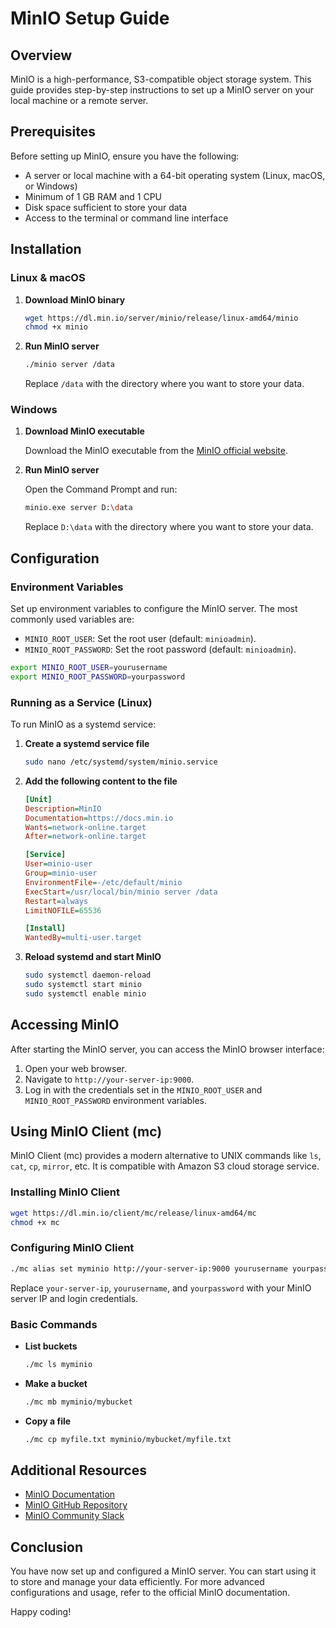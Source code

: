 # MinIO Setup Guide

## Overview

MinIO is a high-performance, S3-compatible object storage system. This guide provides step-by-step instructions to set up a MinIO server on your local machine or a remote server.

## Prerequisites

Before setting up MinIO, ensure you have the following:

- A server or local machine with a 64-bit operating system (Linux, macOS, or Windows)
- Minimum of 1 GB RAM and 1 CPU
- Disk space sufficient to store your data
- Access to the terminal or command line interface

## Installation

### Linux & macOS

1. **Download MinIO binary**

   ```sh
   wget https://dl.min.io/server/minio/release/linux-amd64/minio
   chmod +x minio
   ```

2. **Run MinIO server**

   ```sh
   ./minio server /data
   ```

   Replace `/data` with the directory where you want to store your data.

### Windows

1. **Download MinIO executable**

   Download the MinIO executable from the [MinIO official website](https://min.io).

2. **Run MinIO server**

   Open the Command Prompt and run:

   ```sh
   minio.exe server D:\data
   ```

   Replace `D:\data` with the directory where you want to store your data.

## Configuration

### Environment Variables

Set up environment variables to configure the MinIO server. The most commonly used variables are:

- `MINIO_ROOT_USER`: Set the root user (default: `minioadmin`).
- `MINIO_ROOT_PASSWORD`: Set the root password (default: `minioadmin`).

```sh
export MINIO_ROOT_USER=yourusername
export MINIO_ROOT_PASSWORD=yourpassword
```

### Running as a Service (Linux)

To run MinIO as a systemd service:

1. **Create a systemd service file**

   ```sh
   sudo nano /etc/systemd/system/minio.service
   ```

2. **Add the following content to the file**

   ```ini
   [Unit]
   Description=MinIO
   Documentation=https://docs.min.io
   Wants=network-online.target
   After=network-online.target

   [Service]
   User=minio-user
   Group=minio-user
   EnvironmentFile=-/etc/default/minio
   ExecStart=/usr/local/bin/minio server /data
   Restart=always
   LimitNOFILE=65536

   [Install]
   WantedBy=multi-user.target
   ```

3. **Reload systemd and start MinIO**

   ```sh
   sudo systemctl daemon-reload
   sudo systemctl start minio
   sudo systemctl enable minio
   ```

## Accessing MinIO

After starting the MinIO server, you can access the MinIO browser interface:

1. Open your web browser.
2. Navigate to `http://your-server-ip:9000`.
3. Log in with the credentials set in the `MINIO_ROOT_USER` and `MINIO_ROOT_PASSWORD` environment variables.

## Using MinIO Client (mc)

MinIO Client (mc) provides a modern alternative to UNIX commands like `ls`, `cat`, `cp`, `mirror`, etc. It is compatible with Amazon S3 cloud storage service.

### Installing MinIO Client

```sh
wget https://dl.min.io/client/mc/release/linux-amd64/mc
chmod +x mc
```

### Configuring MinIO Client

```sh
./mc alias set myminio http://your-server-ip:9000 yourusername yourpassword
```

Replace `your-server-ip`, `yourusername`, and `yourpassword` with your MinIO server IP and login credentials.

### Basic Commands

- **List buckets**

  ```sh
  ./mc ls myminio
  ```

- **Make a bucket**

  ```sh
  ./mc mb myminio/mybucket
  ```

- **Copy a file**

  ```sh
  ./mc cp myfile.txt myminio/mybucket/myfile.txt
  ```

## Additional Resources

- [MinIO Documentation](https://docs.min.io)
- [MinIO GitHub Repository](https://github.com/minio/minio)
- [MinIO Community Slack](https://slack.min.io)

## Conclusion

You have now set up and configured a MinIO server. You can start using it to store and manage your data efficiently. For more advanced configurations and usage, refer to the official MinIO documentation.

Happy coding!
